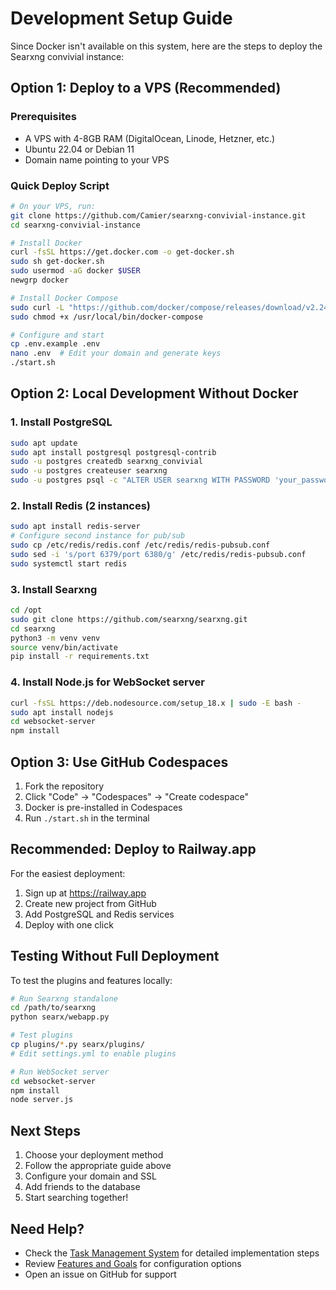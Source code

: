 # Development Setup Guide

Since Docker isn't available on this system, here are the steps to deploy the Searxng convivial instance:

## Option 1: Deploy to a VPS (Recommended)

### Prerequisites
- A VPS with 4-8GB RAM (DigitalOcean, Linode, Hetzner, etc.)
- Ubuntu 22.04 or Debian 11
- Domain name pointing to your VPS

### Quick Deploy Script
```bash
# On your VPS, run:
git clone https://github.com/Camier/searxng-convivial-instance.git
cd searxng-convivial-instance

# Install Docker
curl -fsSL https://get.docker.com -o get-docker.sh
sudo sh get-docker.sh
sudo usermod -aG docker $USER
newgrp docker

# Install Docker Compose
sudo curl -L "https://github.com/docker/compose/releases/download/v2.24.0/docker-compose-$(uname -s)-$(uname -m)" -o /usr/local/bin/docker-compose
sudo chmod +x /usr/local/bin/docker-compose

# Configure and start
cp .env.example .env
nano .env  # Edit your domain and generate keys
./start.sh
```

## Option 2: Local Development Without Docker

### 1. Install PostgreSQL
```bash
sudo apt update
sudo apt install postgresql postgresql-contrib
sudo -u postgres createdb searxng_convivial
sudo -u postgres createuser searxng
sudo -u postgres psql -c "ALTER USER searxng WITH PASSWORD 'your_password';"
```

### 2. Install Redis (2 instances)
```bash
sudo apt install redis-server
# Configure second instance for pub/sub
sudo cp /etc/redis/redis.conf /etc/redis/redis-pubsub.conf
sudo sed -i 's/port 6379/port 6380/g' /etc/redis/redis-pubsub.conf
sudo systemctl start redis
```

### 3. Install Searxng
```bash
cd /opt
sudo git clone https://github.com/searxng/searxng.git
cd searxng
python3 -m venv venv
source venv/bin/activate
pip install -r requirements.txt
```

### 4. Install Node.js for WebSocket server
```bash
curl -fsSL https://deb.nodesource.com/setup_18.x | sudo -E bash -
sudo apt install nodejs
cd websocket-server
npm install
```

## Option 3: Use GitHub Codespaces

1. Fork the repository
2. Click "Code" → "Codespaces" → "Create codespace"
3. Docker is pre-installed in Codespaces
4. Run `./start.sh` in the terminal

## Recommended: Deploy to Railway.app

For the easiest deployment:

1. Sign up at https://railway.app
2. Create new project from GitHub
3. Add PostgreSQL and Redis services
4. Deploy with one click

## Testing Without Full Deployment

To test the plugins and features locally:

```bash
# Run Searxng standalone
cd /path/to/searxng
python searx/webapp.py

# Test plugins
cp plugins/*.py searx/plugins/
# Edit settings.yml to enable plugins

# Run WebSocket server
cd websocket-server
npm install
node server.js
```

## Next Steps

1. Choose your deployment method
2. Follow the appropriate guide above
3. Configure your domain and SSL
4. Add friends to the database
5. Start searching together!

## Need Help?

- Check the [Task Management System](TASK_MANAGEMENT_SYSTEM.md) for detailed implementation steps
- Review [Features and Goals](FEATURES_AND_GOALS.md) for configuration options
- Open an issue on GitHub for support